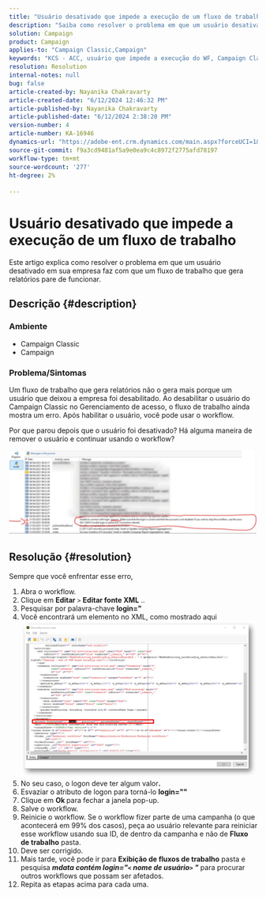 ```yaml
---
title: "Usuário desativado que impede a execução de um fluxo de trabalho"
description: "Saiba como resolver o problema em que um usuário desativado em sua empresa faz com que um fluxo de trabalho que gera relatórios pare de funcionar."
solution: Campaign
product: Campaign
applies-to: "Campaign Classic,Campaign"
keywords: "KCS - ACC, usuário que impede a execução do WF, Campaign Classic"
resolution: Resolution
internal-notes: null
bug: false
article-created-by: Nayanika Chakravarty
article-created-date: "6/12/2024 12:46:32 PM"
article-published-by: Nayanika Chakravarty
article-published-date: "6/12/2024 2:38:20 PM"
version-number: 4
article-number: KA-16946
dynamics-url: "https://adobe-ent.crm.dynamics.com/main.aspx?forceUCI=1&pagetype=entityrecord&etn=knowledgearticle&id=9d16e0c7-b928-ef11-840b-6045bd0065b6"
source-git-commit: f9a3cd9481af5a9e0ea9c4c8972f2775afd78197
workflow-type: tm+mt
source-wordcount: '277'
ht-degree: 2%

---
```


# Usuário desativado que impede a execução de um fluxo de trabalho


Este artigo explica como resolver o problema em que um usuário desativado em sua empresa faz com que um fluxo de trabalho que gera relatórios pare de funcionar.

## Descrição {#description}


### Ambiente

- Campaign Classic
- Campaign


### Problema/Sintomas

Um fluxo de trabalho que gera relatórios não o gera mais porque um usuário que deixou a empresa foi desabilitado. Ao desabilitar o usuário do Campaign Classic no Gerenciamento de acesso, o fluxo de trabalho ainda mostra um erro. Após habilitar o usuário, você pode usar o workflow.

Por que parou depois que o usuário foi desativado? Há alguma maneira de remover o usuário e continuar usando o workflow?

![](assets/178d95b7-4dd0-ec11-a7b5-00224809c556.png)


## Resolução {#resolution}


Sempre que você enfrentar esse erro,

1. Abra o workflow.
2. Clique em <b>Editar</b> `>`  <b>Editar fonte XML</b> ..
3. Pesquisar por palavra-chave <b>login=&quot;</b>
4. Você encontrará um elemento no XML, como mostrado aqui![](assets/dee6636f-799e-eb11-b1ac-000d3a368466.png)
5. No seu caso, o logon deve ter algum valor<b>.</b>
6. Esvaziar o atributo de logon para torná-lo <b>login=&quot;&quot;</b>
7. Clique em <b>Ok </b>para fechar a janela pop-up.
8. Salve o workflow.
9. Reinicie o workflow. Se o workflow fizer parte de uma campanha (o que acontecerá em 99% dos casos), peça ao usuário relevante para reiniciar esse workflow usando sua ID, de dentro da campanha e não de <b>Fluxo de trabalho</b> pasta.
10. Deve ser corrigido.
11. Mais tarde, você pode ir para <b>Exibição de fluxos de trabalho</b> pasta e pesquisa <b>*mdata contém login=&quot;`<` nome de usuário`>` &quot;</b>* para procurar outros workflows que possam ser afetados.
12. Repita as etapas acima para cada uma.

